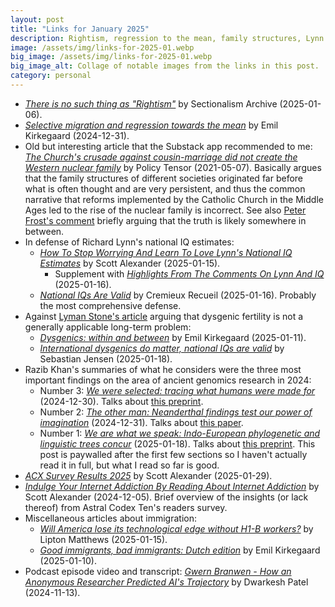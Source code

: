 ```yaml
---
layout: post
title: "Links for January 2025"
description: Rightism, regression to the mean, family structures, Lynn's national IQs, dysgenic fertility, ancient genomics, and more.
image: /assets/img/links-for-2025-01.webp
big_image: /assets/img/links-for-2025-01.webp
big_image_alt: Collage of notable images from the links in this post.
category: personal
---
```


- _[There is no such thing as "Rightism"](https://sectionalismnotes.substack.com/p/there-is-no-such-thing-as-rightism)_ by Sectionalism Archive (2025-01-06).
- _[Selective migration and regression towards the mean](https://www.emilkirkegaard.com/p/selective-migration-and-regression)_ by Emil Kirkegaard (2024-12-31).
- Old but interesting article that the Substack app recommended to me: _[The Church's crusade against cousin-marriage did not create the Western nuclear family](https://policytensor.substack.com/p/the-churchs-crusade-against-cousin)_ by Policy Tensor (2021-05-07). Basically argues that the family structures of different societies originated far before what is often thought and are very persistent, and thus the common narrative that reforms implemented by the Catholic Church in the Middle Ages led to the rise of the nuclear family is incorrect. See also [Peter Frost's comment](https://policytensor.substack.com/p/the-churchs-crusade-against-cousin/comment/53110133) briefly arguing that the truth is likely somewhere in between.
- In defense of Richard Lynn's national IQ estimates:
  - _[How To Stop Worrying And Learn To Love Lynn's National IQ Estimates](https://www.astralcodexten.com/p/how-to-stop-worrying-and-learn-to)_ by Scott Alexander (2025-01-15).
    - Supplement with _[Highlights From The Comments On Lynn And IQ](https://www.astralcodexten.com/p/highlights-from-the-comments-on-lynn)_ (2025-01-16).
  - _[National IQs Are Valid](https://www.cremieux.xyz/p/national-iqs-are-valid)_ by Cremieux Recueil (2025-01-16). Probably the most comprehensive defense.
- Against [Lyman Stone's article](https://ifstudies.org/blog/are-we-headed-towards-idiocracy-a-look-at-dysgenic-fertility) arguing that dysgenic fertility is not a generally applicable long-term problem:
  - _[Dysgenics: within and between](https://www.emilkirkegaard.com/p/dysgenics-within-and-between)_ by Emil Kirkegaard (2025-01-11).
  - _[International dysgenics do matter, national IQs are valid](https://www.sebjenseb.net/p/international-dysgenics-do-matter)_ by Sebastian Jensen (2025-01-18). 
- Razib Khan's summaries of what he considers were the three most important findings on the area of ancient genomics research in 2024:
  - Number 3: _[We were selected: tracing what humans were made for](https://www.razibkhan.com/p/we-were-selected-tracing-what-humans)_ (2024-12-30). Talks about [this preprint](https://www.biorxiv.org/content/10.1101/2024.09.14.613021v1).
  - Number 2: _[The other man: Neanderthal findings test our power of imagination](https://www.razibkhan.com/p/the-other-man-neanderthal-findings)_ (2024-12-31). Talks about [this paper](https://www.cell.com/cell-genomics/fulltext/S2666-979X(24)00177-0).
  - Number 1: _[We are what we speak: Indo-European phylogenetic and linguistic trees concur](https://www.razibkhan.com/p/we-are-what-we-speak-indo-european)_ (2025-01-18). Talks about [this preprint](https://www.biorxiv.org/content/10.1101/2024.04.17.589597v1). This post is paywalled after the first few sections so I haven't actually read it in full, but what I read so far is good.
- _[ACX Survey Results 2025](https://www.astralcodexten.com/p/acx-survey-results-2025)_ by Scott Alexander (2025-01-29).
- _[Indulge Your Internet Addiction By Reading About Internet Addiction](https://www.astralcodexten.com/p/indulge-your-internet-addiction-by)_ by Scott Alexander (2024-12-05). Brief overview of the insights (or lack thereof) from Astral Codex Ten's readers survey.
- Miscellaneous articles about immigration:
  - _[Will America lose its technological edge without H1-B workers?](https://www.aporiamagazine.com/p/will-america-lose-its-technological)_ by Lipton Matthews (2025-01-15).
  - _[Good immigrants, bad immigrants: Dutch edition](https://www.emilkirkegaard.com/p/good-immigrants-bad-immigrants-dutch)_ by Emil Kirkegaard (2025-01-10).
- Podcast episode video and transcript: _[Gwern Branwen - How an Anonymous Researcher Predicted AI's Trajectory](https://www.dwarkeshpatel.com/p/gwern-branwen)_ by Dwarkesh Patel (2024-11-13). 
